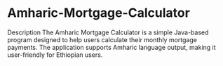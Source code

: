 # Amharic-Mortgage-Calculator
Description  The Amharic Mortgage Calculator is a simple Java-based program designed to help users calculate their monthly mortgage payments. The application supports Amharic language output, making it user-friendly for Ethiopian users.
